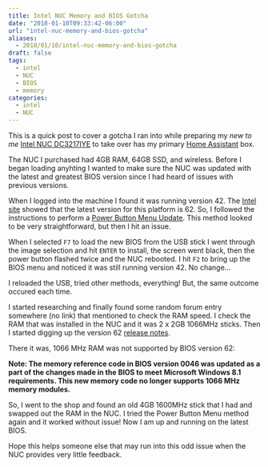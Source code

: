 ```yaml
---
title: Intel NUC Memory and BIOS Gotcha
date: "2018-01-10T09:33:42-06:00"
url: "intel-nuc-memory-and-bios-gotcha"
aliases:
  - 2018/01/10/intel-nuc-memory-and-bios-gotcha
draft: false
tags:
  - intel
  - NUC
  - BIOS
  - memory
categories:
  - intel
  - NUC
---
```


This is a quick post to cover a gotcha I ran into while preparing my *new to me* [Intel NUC DC3217IYE](https://ark.intel.com/products/71275/Intel-NUC-Kit-DC3217IYE) to take over has my primary [Home Assistant](https://home-assistant.io) box.

<!--more-->

The NUC I purchased had 4GB RAM, 64GB SSD, and wireless.  Before I began loading anyhting I wanted to make sure the NUC was updated with the latest and greatest BIOS version since I had heard of issues with previous versions.

When I logged into the machine I found it was running version 42.  The [Intel site](https://downloadcenter.intel.com/download/26602/NUCs-BIOS-Update-GKPPT10H-86A-?product=71275) showed that the latest version for this platform is 62.  So, I followed the instructions to perform a [Power Button Menu Update](https://www.intel.com/content/www/us/en/support/articles/000006030/mini-pcs.html).  This method looked to be very straightforward, but then I hit an issue.

When I selected `F7` to load the new BIOS from the USB stick I went through the image selection and hit `ENTER` to install, the screen went black, then the power button flashed twice and the NUC rebooted.  I hit `F2` to bring up the BIOS menu and noticed it was still running version 42.  No change...

I reloaded the USB, tried other methods, everything!  But, the same outcome occured each time.

I started researching and finally found some random forum entry somewhere (no link) that mentioned to check the RAM speed.  I check the RAM that was installed in the NUC and it was 2 x 2GB 1066MHz sticks.  Then I started digging up the version 62 [release notes](https://downloadmirror.intel.com/26602/eng/GK_0062_ReleaseNotes.pdf).  

There it was, 1066 MHz RAM was not supported by BIOS version 62:

**Note: The memory reference code in BIOS version 0046 was updated as a part of the changes made in the BIOS to meet Microsoft Windows 8.1 requirements. This new memory code no longer supports 1066 MHz memory modules.**

So, I went to the shop and found an old 4GB 1600MHz stick that I had and swapped out the RAM in the NUC.  I tried the Power Button Menu method again and it worked without issue!  Now I am up and running on the latest BIOS.

Hope this helps someone else that may run into this odd issue when the NUC provides very little feedback.

